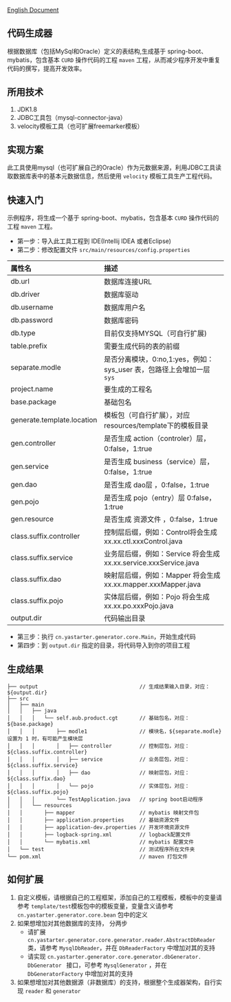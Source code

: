 <p align="left">
 <a href="README.md">English  Document</a>
</p>

## 代码生成器

根据数据库（包括MySql和Oracle）定义的表结构,生成基于 spring-boot、mybatis，包含基本 `CURD` 操作代码的工程 `maven` 工程，从而减少程序开发中重复代码的撰写，提高开发效率。

## 所用技术

1. JDK1.8
2. JDBC工具包（mysql-connector-java）
3. velocity模板工具（也可扩展freemarker模板）

## 实现方案

此工具使用mysql（也可扩展自己的Oracle）作为元数据来源，利用JDBC工具读取数据库表中的基本元数据信息，然后使用 `velocity` 模板工具生产工程代码。

## 快速入门

示例程序，将生成一个基于 spring-boot、mybatis，包含基本 `CURD` 操作代码的工程 `maven` 工程。

- 第一步：导入此工具工程到 IDE(Intellij IDEA 或者Eclipse)
- 第二步：修改配置文件 `src/main/resources/config.properties`

| 属性名                        | 描述                                       |
| :------------------------- | :--------------------------------------- |
| db.url                     | 数据库连接URL                                 |
| db.driver                  | 数据库驱动                                    |
| db.username                | 数据库用户名                                   |
| db.password                | 数据库密码                                    |
| db.type                    | 目前仅支持MYSQL（可自行扩展)                        |
| table.prefix               | 需要生成代码的表的前缀                              |
| separate.modle             | 是否分离模块，0:no,1:yes，例如：sys_user 表，包路径上会增加一层 `sys` |
| project.name               | 要生成的工程名                                  |
| base.package               | 基础包名                                     |
| generate.template.location | 模板包（可自行扩展），对应 resources/template下的模板目录   |
| gen.controller             | 是否生成 action（controler）层，0:false，1:true   |
| gen.service                | 是否生成 business（service）层，0:false，1:true   |
| gen.dao                    | 是否生成 dao层 ，0:false，1:true                |
| gen.pojo                   | 是否生成 pojo（entry）层  0:false，1:true        |
| gen.resource               | 是否生成 资源文件 ，0:false，1:true                |
| class.suffix.controller    | 控制层后缀，例如：Control将会生成 xx.xx.ctl.xxxControl.java |
| class.suffix.service       | 业务层后缀，例如：Service 将会生成 xx.xx.service.xxxService.java |
| class.suffix.dao           | 映射层后缀，例如：Mapper 将会生成 xx.xx.mapper.xxxMapper.java |
| class.suffix.pojo          | 实体层后缀，例如：Pojo 将会生成 xx.xx.po.xxxPojo.java |
| output.dir                 | 代码输出目录                                   |

- 第三步：执行 `cn.yastarter.generator.core.Main`，开始生成代码
- 第四步：到 `output.dir` 指定的目录，将代码导入到你的项目工程

## 生成结果

```
├── output                                 // 生成结果输入目录，对应：${output.dir}
├── src                                    
│   ├── main                               
│   │   ├── java                           
│   │   │   └── self.aub.product.cgt       // 基础包名，对应：${base.package}
│   │   │       ├── modle1                 // 模块名，${separate.modle} 设置为 1 时，有可能产生模块层
│   │   │       │   ├── controller         // 控制层包，对应：${class.suffix.controller}
│   │   │       │   ├── service            // 业务层包，对应：${class.suffix.service}
│   │   │       │   ├── dao                // 映射层包，对应：${class.suffix.dao}
│   │   │       │   └── pojo               // 实体层包，对应：${class.suffix.pojo}
│   │   │       └── TestApplication.java   // spring boot启动程序
│   │   └── resources                      
│   │       ├── mapper                     // mybatis 映射文件包
│   │       ├── application.properties     // 基础资源文件
│   │       ├── application-dev.properties // 开发环境资源文件
│   │       ├── logback-spring.xml         // logback配置文件
│   │       └── mybatis.xml                // mybatis 配置文件
│   └── test                               // 测试程序所在文件夹
└── pom.xml                                // maven 打包文件

```
## 如何扩展

1. 自定义模板，请根据自己的工程框架，添加自己的工程模板，模板中的变量请参考 `template/test`模板包中的模板变量，变量含义请参考 `cn.yastarter.generator.core.bean` 包中的定义
2. 如果想增加对其他数据库的支持， 分两步
   - 请扩展 `cn.yastarter.generator.core.generator.reader.AbstractDbReader` 类，请参考 `MysqlDbReader`，并在 `DbReaderFactory` 中增加对其的支持
   - 请实现 `cn.yastarter.generator.core.generator.dbGenerator. DbGenerator ` 接口，可参考 `MysqlGenerator` ，并在 `DbGeneratorFactory` 中增加对其的支持
3. 如果想增加对其他数据源（非数据库）的支持，根据整个生成器架构，自行实现 `reader` 和 `generator`